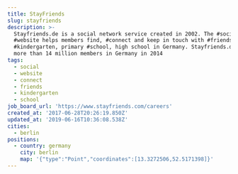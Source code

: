 ```yaml
---
title: StayFriends
slug: stayfriends
description: >-
  Stayfriends.de is a social network service created in 2002. The #social media
  #website helps members find, #connect and keep in touch with #friends from
  #kindergarten, primary #school, high school in Germany. Stayfriends.de had
  more than 14 million members in Germany in 2014
tags:
  - social
  - website
  - connect
  - friends
  - kindergarten
  - school
job_board_url: 'https://www.stayfriends.com/careers'
created_at: '2017-06-28T20:26:19.850Z'
updated_at: '2019-06-16T10:36:08.538Z'
cities:
  - berlin
positions:
  - country: germany
    city: berlin
    map: '{"type":"Point","coordinates":[13.3272506,52.5171398]}'
---
```


